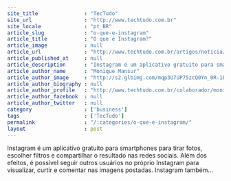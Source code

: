 ```yaml
---
site_title               : "TecTudo"
site_url                 : "http://www.techtudo.com.br"
site_locale              : "pt_BR"
article_slug             : "o-que-e-instagram"
article_title            : "O que é Instagram?"
article_image            : null
article_url              : "http://www.techtudo.com.br/artigos/noticia/2012/07/o-que-e-instagram.html"
article_published_at     : null
article_description      : "Instagram é um aplicativo gratuito para smartphones para tirar fotos, escolher filtros e compartilhar o resultado nas redes sociais. Além dos efeitos, é possível seguir outros usuários no próprio Instagram para visualizar, curtir e comentar nas imagens postadas. Instagram também..."
article_author_name      : "Monique Mansur"
article_author_image     : "http://s2.glbimg.com/mqp3U7UP75zcQ0Yn_0R-1B2Iu4M=/30x30/s2.glbimg.com/f7ePH1Y8Piw0rqw9UlN1mYDuD_U=/0x0:293x293/75x75/s.glbimg.com/po/tt/f/original/2012/06/15/moniquemansur.jpg"
article_author_biography : null
article_author_profile   : "http://www.techtudo.com.br/colaborador/monique-mansur.html"
article_author_facebook  : null
article_author_twitter   : null
category                 : ['business']
tags                     : ['TecTudo']
permalink                : "/:categories/o-que-e-instagram/"
layout                   : post
---
```


Instagram é um aplicativo gratuito para smartphones para tirar fotos, escolher filtros e compartilhar o resultado nas redes sociais. Além dos efeitos, é possível seguir outros usuários no próprio Instagram para visualizar, curtir e comentar nas imagens postadas. Instagram também...
